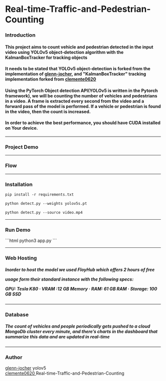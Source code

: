 # Real-time-Traffic-and-Pedestrian-Counting

<h3>Introduction</h3>
<h4>This project aims to count vehicle and pedestrian detected in the input video using YOLOv5 object-detection algorithm with the KalmanBoxTracker for tracking objects</h4>

<h4>It needs to be stated that YOLOv5 object-detection is forked from the implementation of 
<a href="https://github.com/ultralytics/yolov5?fbclid=IwAR3mJzN0aLJZY0qLzXeuuZo5OwfOYZ_BHLNs5bZo3N4dDEHfLg0HnZZRbDs">glenn-jocher</a>, and "KalmanBoxTracker" tracking implementation forked from 
<a href="https://github.com/clemente0420/Real-time-Traffic-and-Pedestrian-Counting?fbclid=IwAR1O0PaEmcSf4E4m6_It6hMCTJD2UJl70S6O-XZd4UL_086ig9upg5NGZ-g">clemente0620</a></h4>

<h4>Using the PyTorch Object detection API(YOLOv5 is written in the Pytorch framework), we will be counting the number of vehicles and pedestrians in a video. A frame is extracted every second from the video and a forward pass of the model is performed. If a vehicle or pedestrian is found in the video, then the count is increased.
</h4>

<h4>In order to achieve the best performance, you should have CUDA installed on Your device.</h4>
<hr>

<h3>Project Demo</h3>

<hr>

<h3>Flow</h3>

<hr>

<h3>Installation</h3>

```html
pip install -r requirements.txt

python detect.py --weights yolov5s.pt

python detect.py --source video.mp4
```





<hr>

<h3>Run Demo</h3>
```html
python3 app.py
```

<hr>



<h3>Web Hosting</h3>
<h5>
Inorder to host the model we used FloyHub which offers 2 hours of free

usage form their standard instance with the following specs:

GPU: Tesla K80 · VRAM :12 GB Memory · RAM: 61 GB RAM · Storage: 100 GB SSD</h5>

<hr>

<h3>Database</h3>
<h5>The count of vehicles and people periodically gets pushed to a cloud MongoDb cluster every minute, and there’s charts in the dashboard that summarize this data and are updated in real-time</h5>

<hr>

<h3>Author</h3>

<a href="https://github.com/ultralytics/yolov5?fbclid=IwAR3mJzN0aLJZY0qLzXeuuZo5OwfOYZ_BHLNs5bZo3N4dDEHfLg0HnZZRbDs">glenn-jocher</a> yolov5<br>
<a href="https://github.com/clemente0420/Real-time-Traffic-and-Pedestrian-Counting?fbclid=IwAR1O0PaEmcSf4E4m6_It6hMCTJD2UJl70S6O-XZd4UL_086ig9upg5NGZ-g">clemente0620 </a></h4>Real-time-Traffic-and-Pedestrian-Counting
